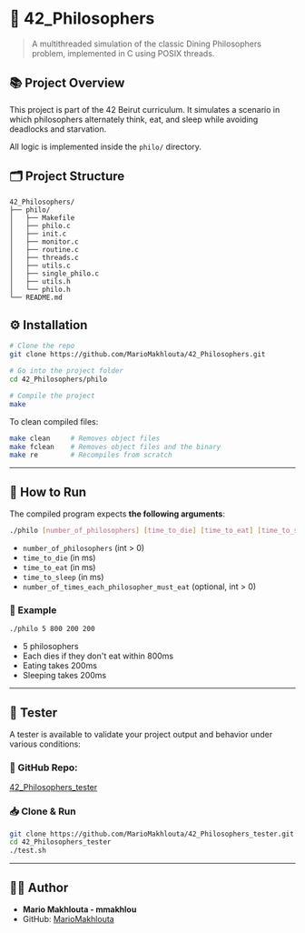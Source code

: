 # 🧠 42_Philosophers

> A multithreaded simulation of the classic Dining Philosophers problem, implemented in C using POSIX threads.

## 📚 Project Overview

This project is part of the 42 Beirut curriculum. It simulates a scenario in which philosophers alternately think, eat, and sleep while avoiding deadlocks and starvation.

All logic is implemented inside the `philo/` directory.

## 🗂 Project Structure

```
42_Philosophers/
├── philo/
│   ├── Makefile
│   ├── philo.c
│   ├── init.c
│   ├── monitor.c
│   ├── routine.c
│   ├── threads.c
│   ├── utils.c
│   ├── single_philo.c
│   ├── utils.h
│   └── philo.h
└── README.md
```


## ⚙️ Installation

```bash
# Clone the repo
git clone https://github.com/MarioMakhlouta/42_Philosophers.git

# Go into the project folder
cd 42_Philosophers/philo

# Compile the project
make
````

To clean compiled files:

```bash
make clean     # Removes object files
make fclean    # Removes object files and the binary
make re        # Recompiles from scratch
```

---

## 🚀 How to Run

The compiled program expects **the following arguments**:

```bash
./philo [number_of_philosophers] [time_to_die] [time_to_eat] [time_to_sleep] [optional: number_of_times_each_philosopher_must_eat]
```

* `number_of_philosophers` (int > 0)
* `time_to_die` (in ms)
* `time_to_eat` (in ms)
* `time_to_sleep` (in ms)
* `number_of_times_each_philosopher_must_eat` (optional, int > 0)

### 🧪 Example

```bash
./philo 5 800 200 200
```

* 5 philosophers
* Each dies if they don't eat within 800ms
* Eating takes 200ms
* Sleeping takes 200ms

---

## 🧪 Tester

A tester is available to validate your project output and behavior under various conditions:

### 🔗 GitHub Repo:

[42\_Philosophers\_tester](https://github.com/MarioMakhlouta/42_Philosophers_tester)

### 📥 Clone & Run

```bash
git clone https://github.com/MarioMakhlouta/42_Philosophers_tester.git
cd 42_Philosophers_tester
./test.sh
```

---

## 👨‍💻 Author

* **Mario Makhlouta - mmakhlou**
* GitHub: [MarioMakhlouta](https://github.com/MarioMakhlouta)

